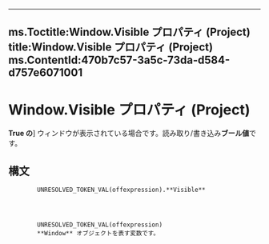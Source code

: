 

---
ms.Toctitle:Window.Visible プロパティ (Project)
title:Window.Visible プロパティ (Project)
ms.ContentId:470b7c57-3a5c-73da-d584-d757e6071001
---
# Window.Visible プロパティ (Project)




**True の**] ウィンドウが表示されている場合です。読み取り/書き込み**ブール値**です。

## 構文

            UNRESOLVED_TOKEN_VAL(offexpression).**Visible**




            UNRESOLVED_TOKEN_VAL(offexpression)
            **Window** オブジェクトを表す変数です。




